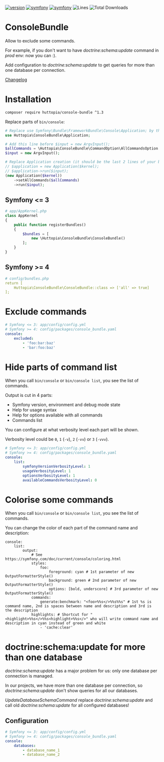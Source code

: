[![version](https://img.shields.io/badge/version-1.3.3-green.svg)](https://github.com/huttopia/console-bundle)
[![symfony](https://img.shields.io/badge/symfony/frameworkbundle-^2.3%20||%20^3.0%20||%20^4.0%20||%20^5.0-blue.svg)](https://symfony.com)
[![symfony](https://img.shields.io/badge/symfony/console-^2.3%20||%20^3.0%20||%20^4.0%20||%20^5.0-blue.svg)](https://symfony.com)
![Lines](https://img.shields.io/badge/code%20lines-973-green.svg)
![Total Downloads](https://poser.pugx.org/huttopia/console-bundle/downloads)

# ConsoleBundle

Allow to exclude some commands.

For example, if you don't want to have _doctrine:schema:update_ command in _prod_ env: now you can :).

Add configuration to _doctrine:schema:update_ to get queries for more than one database per connection.

[Changelog](changelog.md)

# Installation

```bash
composer require huttopia/console-bundle ^1.3
```

Replace parts of `bin/console`:
```php
# Replace use Symfony\Bundle\FrameworkBundle\Console\Application; by this one
use Huttopia\ConsoleBundle\Application;

# Add this line before $input = new ArgvInput();
$allCommands = \Huttopia\ConsoleBundle\CommandOption\AllCommandsOption::parseAllCommandsOption($argv);
$input = new ArgvInput();

# Replace Application creation (it should be the last 2 lines of your bin/console)
// $application = new Application($kernel);
// $application->run($input);
(new Application($kernel))
    ->setAllCommands($allCommands)
    ->run($input);
```

## Symfony <= 3
```php
# app/AppKernel.php
class AppKernel
{
    public function registerBundles()
    {
        $bundles = [
            new \Huttopia\ConsoleBundle\ConsoleBundle()
        ];
    }
}
```

## Symfony >= 4

```yaml
# config/bundles.php
return [
    Huttopia\ConsoleBundle\ConsoleBundle::class => ['all' => true]
];
```

# Exclude commands

```yaml
# Symfony <= 3: app/config/config.yml
# Symfony >= 4: config/packages/console_bundle.yaml
console:
    excluded:
        - 'foo:bar:baz'
        - 'bar:foo:baz'
```

# Hide parts of command list

When you call `bin/console` or `bin/console list`, you see the list of commands.

Output is cut in 4 parts:
 * Symfony version, environment and debug mode state
 * Help for usage syntax
 * Help for options available with all commands
 * Commands list

You can configure at what verbosity level each part will be shown.

Verbosity level could be `0`, `1` (`-v`), `2` (`-vv`) or `3` (`-vvv`).
```yaml
# Symfony <= 3: app/config/config.yml
# Symfony >= 4: config/packages/console_bundle.yaml
console:
    list:
        symfonyVersionVerbosityLevel: 1
        usageVerbosityLevel: 1
        optionsVerbosityLevel: 1
        availableCommandsVerbosityLevel: 0
```

# Colorise some commands

When you call `bin/console` or `bin/console list`, you see the list of commands.

You can change the color of each part of the command name and description:

```
console:
    list:
        output:
            # See https://symfony.com/doc/current/console/coloring.html
            styles:
                foo:
                    foreground: cyan # 1st parameter of new OutputFormatterStyle()
                    background: green # 2nd parameter of new OutputFormatterStyle()
                    options: [bold, underscore] # 3rd parameter of new OutputFormatterStyle()
            commands:
                generate:benchmark: "<foo>%%s</>%%s%%s" # 1st %s is command name, 2nd is spaces between name and description and 3rd is the description
            highlights: # Shortcut for "<highlight>%%s</>%%s<highlight>%%s</>" who will write command name and description in cyan instead of green and white
                - 'cache:clear'
``` 

# doctrine:schema:update for more than one database

_doctrine:schema:update_ has a major problem for us: only one database per connection is managed.

In our projects, we have more than one database per connection, so _doctrine:schema:update_ don't show queries for all our databases.
 
_UpdateDatabaseSchemaCommand_ replace _doctrine:schema:update_ and call old _doctrine:schema:update_ for all configured databases!

## Configuration

```yaml
# Symfony <= 3: app/config/config.yml
# Symfony >= 4: config/packages/console_bundle.yaml
console:
    databases:
        - database_name_1
        - database_name_2
```
